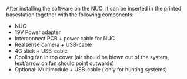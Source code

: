 After installing the software on the NUC, it can be inserted in the printed basestation together with the following components:

 - NUC
 - 19V Power adapter
 - Interconnect PCB + power cable for NUC
 - Realsense camera + USB-cable
 - 4G stick + USB-cable
 - Cooling fan in top cover (air should be blown out of the system, text/arrow on fan should point outwards)
 - Optional: Multimodule + USB-cable ( only for hunting systems)


